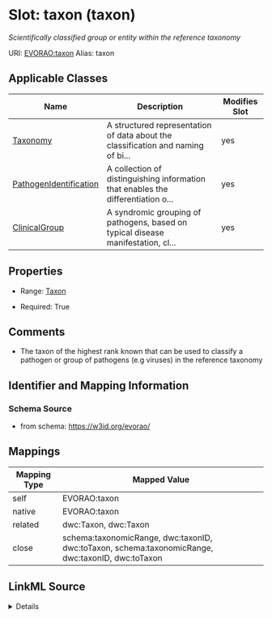 

# Slot: taxon (taxon) 


_Scientifically classified group or entity within the reference taxonomy_





URI: [EVORAO:taxon](https://w3id.org/evorao/taxon)
Alias: taxon

<!-- no inheritance hierarchy -->





## Applicable Classes

| Name | Description | Modifies Slot |
| --- | --- | --- |
| [Taxonomy](Taxonomy.md) | A structured representation of data about the classification and naming of bi... |  yes  |
| [PathogenIdentification](PathogenIdentification.md) | A collection of distinguishing information that enables the differentiation o... |  yes  |
| [ClinicalGroup](ClinicalGroup.md) | A syndromic grouping of pathogens, based on typical disease manifestation, cl... |  yes  |







## Properties

* Range: [Taxon](Taxon.md)

* Required: True





## Comments

* The taxon of the highest rank known that can be used to classify a pathogen or group of pathogens (e.g viruses) in the reference taxonomy

## Identifier and Mapping Information







### Schema Source


* from schema: https://w3id.org/evorao/




## Mappings

| Mapping Type | Mapped Value |
| ---  | ---  |
| self | EVORAO:taxon |
| native | EVORAO:taxon |
| related | dwc:Taxon, dwc:Taxon |
| close | schema:taxonomicRange, dwc:taxonID, dwc:toTaxon, schema:taxonomicRange, dwc:taxonID, dwc:toTaxon |




## LinkML Source

<details>
```yaml
name: taxon
description: Scientifically classified group or entity within the reference taxonomy
title: taxon
comments:
- The taxon of the highest rank known that can be used to classify a pathogen or group
  of pathogens (e.g viruses) in the reference taxonomy
from_schema: https://w3id.org/evorao/
close_mappings:
- schema:taxonomicRange
- dwc:taxonID
- dwc:toTaxon
- schema:taxonomicRange
- dwc:taxonID
- dwc:toTaxon
related_mappings:
- dwc:Taxon
- dwc:Taxon
rank: 1000
alias: taxon
domain_of:
- Taxonomy
- PathogenIdentification
- ClinicalGroup
range: Taxon
required: true
multivalued: false

```
</details>